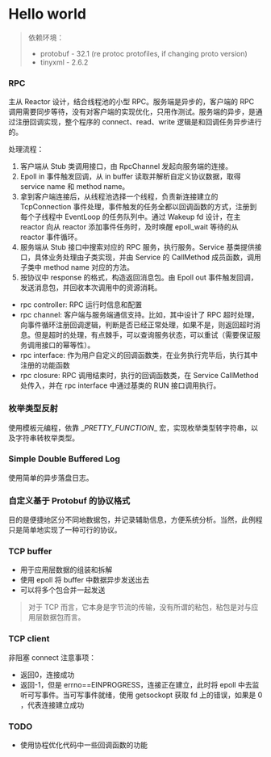 # Hello world

> 依赖环境：
>
> - protobuf - 32.1 (re protoc protofiles, if changing proto version)
> - tinyxml - 2.6.2

### RPC

主从 Reactor 设计，结合线程池的小型 RPC。服务端是异步的，客户端的 RPC 调用需要同步等待，没有对客户端的实现优化，只用作测试。服务端的异步，是通过注册回调实现，整个程序的 connect、read、write 逻辑是和回调任务异步进行的。

处理流程：

1. 客户端从 Stub 类调用接口，由 RpcChannel 发起向服务端的连接。
2. Epoll in 事件触发回调，从 in buffer 读取并解析自定义协议数据，取得 service name 和 method name。
3. 拿到客户端连接后，从线程池选择一个线程，负责新连接建立的 TcpConnection 事件处理，事件触发的任务全都以回调函数的方式，注册到每个子线程中 EventLoop 的任务队列中。通过 Wakeup fd 设计，在主 reactor 向从 reactor 添加事件任务时，及时唤醒 epoll_wait 等待的从 reactor 事件循环。
4. 服务端从 Stub 接口中搜索对应的 RPC 服务，执行服务。Service 基类提供接口，具体业务处理由子类实现，并由 Service 的 CallMethod 成员函数，调用子类中 method name 对应的方法。
5. 按协议中 response 的格式，构造返回消息包。由 Epoll out 事件触发回调，发送消息包，并回收本次调用中的资源消耗。



- rpc controller: RPC 运行时信息和配置
- rpc channel: 客户端与服务端通信支持。比如，其中设计了 RPC 超时处理，向事件循环注册回调逻辑，判断是否已经正常处理，如果不是，则返回超时消息。但是超时的处理，有点棘手，可以查询服务状态，可以重试（需要保证服务调用接口的幂等性）。
- rpc interface: 作为用户自定义的回调函数类，在业务执行完毕后，执行其中注册的功能函数
- rpc closure: RPC 调用结束时，执行的回调函数类，在 Service CallMethod 处传入，并在 rpc interface 中通过基类的 RUN 接口调用执行。



### 枚举类型反射

使用模板元编程，依靠 \__PRETTY_FUNCTIOIN__ 宏，实现枚举类型转字符串，以及字符串转枚举类型。



### Simple Double Buffered Log

使用简单的异步落盘日志。



### 自定义基于 Protobuf 的协议格式

目的是便捷地区分不同地数据包，并记录辅助信息，方便系统分析。当然，此例程只是简单地实现了一种可行的协议。



### TCP buffer 

- 用于应用层数据的组装和拆解
- 使用 epoll 将 buffer 中数据异步发送出去
- 可以将多个包合并一起发送

> 对于 TCP 而言，它本身是字节流的传输，没有所谓的粘包，粘包是对与应用层数据包而言。 




### TCP client
非阻塞 connect 注意事项：
- 返回0，连接成功
- 返回-1，但是 errno==EINPROGRESS，连接正在建立，此时将 epoll 中去监听可写事件。当可写事件就绪，使用 getsockopt 获取 fd 上的错误，如果是 0 ，代表连接建立成功  




### TODO
- 使用协程优化代码中一些回调函数的功能